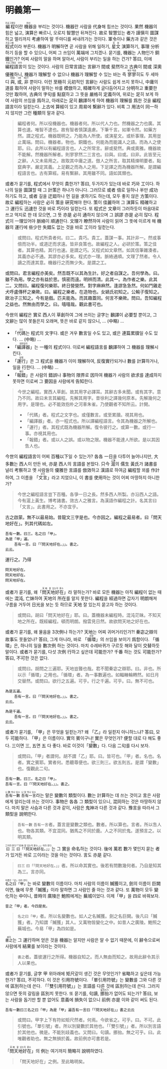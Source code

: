# 明義第一

<ruby>編程<rt>프로그래밍</rt></ruby>이란 <ruby>機器<rt>머신</rt></ruby>을 부리는 것이다. 機器란 사람을 代身해 힘쓰는 것이다. 果然 機器의 힘은 넓고, 演算은 빠르니, 오로지 智慧만 뒤쳐진다. 故로 智慧있는 者가 謹愼히 圖謀하고 멀리까지 考慮하여 말 千마디를 써내려가는 것이다. 軍令이나 藥方과 같은 것은 <ruby>程式<rt>프로그램</rt></ruby>이라 부른다. 機器가 明解하면 곧 사람을 위해 일하기, <ruby>星文<rt>天文</rt></ruby> 演算하기, 事理 分析하기 등을 할 수 있으니, 어찌 그 쓰임이 萬端에 그치겠나. 묻기를, 機器는 人物인가 銅鐵인가? 어찌 사람의 말을 하며 알아서, 사람이 부리는 일을 하는 건가? 答曰, 이에 <ruby>編程語言<rt>프로그래밍 언어</rt></ruby>이 있는 것이다. 사람의 日常言語는 言辭가 間或 斐然하고 古典이 間或 深奧優雅하니, 機器가 理解할 수 없으나 機器가 理解할 수 있는 바는 즉 <ruby>寥寥<rt>매우 적음</rt></ruby>히도 두 세마디 <ruby>與<rt>AND</rt></ruby>, <ruby>或<rt>OR</rt></ruby>, <ruby>非<rt>NOT</rt></ruby> 뿐이다. 이런 至極히 元初적인 言辭는 사람도 쉽게 쓰지 못하니, 中庸의 道를 取하여 사람이 말하는 바를 模倣하고, 精確하게 글다듬어지고 分明하고 重要한 것만 取하여, 古典의 字句를 點竄하고 그 뜻을 嚴格히 定義하여, 위로는 足히 보게 하여 사람의 쓰임을 爲하고, 아래로는 足히 飜譯하게 하여 機器의 理解를 爲한 것을 編程語言이라 일컫는다. 上古에 算經이 있고 周易에 繫辭가 있다. 비록 그 用法이 同一하지 않지만 그런 種類의 말과 같다.

> 編程者何。所以役機器也。機器者何。所以代人力也。然機器之力也廣。其算也速。唯智不逮也。故有智者慎謀遠慮。下筆千言。如軍令然。如藥方然。謂之程式。機器既明之。乃能為人所使。或演星文。或析事理。其用豈止萬端。問曰。機器者。物也。銅鐵也。何能為而能識人之語。而為人之使耶。曰。此所以有編程語言也。人之所常言。辭或斐然。典或奧雅。機器故不能解。然機器所解者。則寥寥然二三言也。曰與。曰或。曰非。此皆至元之辭。人又未易用之。故取其中庸之道。倣人之所言。取其精煉明要者。點竄典字。嚴定其義。上足觀之而為人之用。下足譯之而為機器所解。是謂編程語言也。古有算經。易有繫辭。其用雖不同。語如其類也。

或者가 묻기를, 程式에서 무엇이 貴한가? 答曰, 두가지가 있는데 바로 巧와 工이다. 하나의 일을 圖謀할 때 그 計策은 하나가 아니다. 그러므로 或者 倍로 일하나 半만 成功하기도 하고, 或者 길을 迂廻하나 먼 길을 求하기도 하는데, 모두 좋지 않은 方策이다. 故로 編程하는 사람은 必히 策을 硏究해야 한다. 策이 佳麗하여 그 演算도 精確하고 그 運行도 迅速한 것을 바로 巧이라 일컫는다. 또 程式은 文章이 그러하듯이 마음대로 쓰고 억지로 한 데 모으면, 그 뜻 亦是 必히 通하지 않으며 그 誤謬 亦是 必히 많다. 程式이 一理있어야 脈絡이 順通한다. 文理가 瞭然하여 사람이 읽어 그 뜻에 이르게 해 機器의 運行에 些少한 失錯도 없는 것을 바로 工이라 일컫는다.

> 或問曰。程式所貴者何。曰二。貴巧。貴工。蓋謀一事。其計非一。然或事倍而功半。或道迂而求遠。皆非良策也。故編程之人。必研於策。策之佳者。其算也精。其行也速。是謂之巧。又程式如文章然。如其信筆雜湊者。其義亦必不通。其謬亦必多矣。程式亦一理。脈絡通順。文理了然者。令人讀之而達其意。機器行之而無少失。是謂之工。

或問曰。君言編程亦美矣。然吾既不以其為生計。好之者自謀之。吾何學為。曰。雖不為用。學之亦有益於思。慎密而遠。明辨而清。此其一。為作者之樂。此其二。又問曰。編程復何樂耶。終日營營然。對字麻麻然。逢謬急急然。何如鬥雞走犬呼盧傳杯之樂歟。曰。編程之樂者。在造物也。女媧氏初知之。公輸子復知之。歐冶子三知之。今有是戲。匹夫能為。而其趣蓋同。何言不樂歟。問曰。吾知編程之益也。然無由而學之。曰。嘻嘻哉。觀此書可也。

今世의 編程은 實로 西人이 草創하여 그에 쓰이는 글字는 飜譯이 必要할 뿐이고, 그 文辭는 많이 못들은지 오래며, 뜻은 바로 같지 않으니, ... (中略) ...
- 「<ruby>代碼<rt>코드</rt></ruby>는 程式의 文字다. 或은 겨우 數言일 수도 있고, 或은 連篇累牘일 수도 있다. ... (中略) ...
- 「<ruby>編譯器<rt>컴파일러</rt></ruby>」는 一種의 程式이다. 이로써 編程語言를 飜譯하여 그 機器를 理解시킨다.
- 「<ruby>運行<rt>실행</rt></ruby>」은 그 程式을 機器가 이미 理解하여, 反復實行되거나 數를 計算하거나, 일을 行한다. ... (中略) ...
- 「<ruby>報錯<rt>에러</rt></ruby>」은 사람의 錯誤나 事物의 限界로 因하여 機器가 사람의 欲求를 達成하지 못하면 이로써 그 要因을 사람에게 告知한다.

> 今世之編程。實西人草創。故其用字必譯耳。其辭古多未聞。或有其字。意乃不同。故曰未言其編程。先解其用字。昔徐利之譯幾何原本。先解幾何之用字。是理也。必不能效抱朴之河車朱雀。乃使觀者不知所云。計開。
> - 「代碼」者。程式之文字也。或僅數言。或至累牘。視其用也。
> - 「編譯器」者。亦一程式也。所以譯編程語言。令其為機器之所解也。
> - 「運行」者。其程式既為機器所解。復令彼行之。或算一數。或行一事。亦視其用也。
> - 「報錯」者。或以人之誤。或以物之限。機器不能達人所欲。是以其因吿人也。

今世의 編程語言이 어찌 百種以下일 수 있는가? 各各 一日을 다투어 늘어나지만, 大多數는 西人이 만든 바, 亦是 西人의 言語를 본땄다. 只今 <ruby>滬<rt>上海</rt></ruby>의 儒生 黃氏가 諸書를 널리 考察하고 옛 사람들의 優雅한 言語를 倣效하고 漢語로 하여금 編程할 꾀를 作計하여, 그 이름을 「<ruby>文言<rt>문언</rt></ruby>」라고 지었으니, 이 書를 使用하는 것이 어찌 마땅하지 아니한가?

> 今世之編程語言豈下百種。各爭一日之長。然多西人所製。亦沿西人之語。今有滬上黃生。博考諸書。效古人之雅言。為漢語作編程之計。名其言曰「文言」。此書用之。不亦宜乎。


古之啟蒙。無不以最易始。昔龍文三字是也。今亦因之。編程之最易者。曰「問天地好在」。列其代碼如左。

```
吾有一數。曰三。名之曰「甲」。
為是「甲」遍。
	吾有一言。曰「「問天地好在。」」。書之。
云云。
```

運行之。乃得

```
問天地好在。
問天地好在。
問天地好在。
```

或者가 묻기를, 왜「<ruby>問天地好在<rt>天地 잘 있는지 묻소</rt></ruby>」라 말하는가? 바로 모든 機器는 아직 編程이 없는 때에는 混沌, 亡妹하여 天地의 所在를 알지 못한다. 編程을 經過하면 갑자기 明朗해져 구름을 거두어 日光을 보는 듯 하므로 天地 잘 있는지 묻고자 하는 것이다. 

> 或問曰。胡曰「問天地好在」耶。曰。蓋機器未編程時。混沌茫昧。不知天地之所在。既經編程。頓而明朗。撥雲見日然。故欲問天地之好在也。

或者가 묻기를, 왜 물음을 3次例나 하는가? 天地는 어찌 귀머거리인가?! 秦宓之辯의 故事도 못들었나? 答曰, 그게 아니라, 바로 「<ruby>循環<rt>순환</rt></ruby>」의 쓰임을 보이기 爲함이다. 「循環」은, 하나의 일을 數次例 하는 것이다. 마치 수레바퀴가 구르듯 해와 달이 交替하듯 말이다. 或者가 묻기를, 다섯 次例 行하고 싶은데 可能한가? 千番 하는 것도 可能한가? 答曰, 不可한 것은 없다.

> 或問曰。胡問之三遍耶。天地豈聾也哉。君不聞秦宓之辯耶。曰。非也。所以示「循環」之用也。「循環」者。為一事數遍也。如輻輳輪轉然。如日月交替然。或問曰。欲行之五遍。可乎。行之千遍。可乎。曰。無不可也。

```
為是五遍。
	吾有一言。曰「「問天地好在。」」。書之。
云云。

為是千遍。
	吾有一言。曰「「問天地好在。」」。書之。
云云。
```

或者가 묻기를, 「甲」은 무엇을 일컫는가? 왜 「乙」라 일컫지 아니하느냐? 答曰, 모두 可能하다. 「甲」은 이름이다. 實의 賓이구나! 實은 무엇인가? 便할 대로 다 해도 좋다. 三이면 三, 五면 五 다 좋다. 바로 이것이「<ruby>變數<rt>변수</rt></ruby>」다. 다음 二句를 다시 보자.

> 或問曰。「甲」者謂何。胡不謂「乙」耶。曰。皆可也。「甲」者。名也。名者。實之賓耶。實者何。悉聽尊便也。欲三則三。欲五則五。是謂「變數」也。復觀此二句。


```
吾有一數。曰三。名之曰「甲」。
吾有一言。曰「「問天地好在。」」。書之。
```

<ruby>`吾有一數`<rt>나 數 하나 있소</rt></ruby> <ruby>`吾有一言`<rt>나 말 하나 있소</rt></ruby>라는 말은 變數의 類型이다. 數는 計算하는 데 쓰는 것이고 言은 사람에게 알리는데 쓰는 것이다. 事物은 各各 그 類型이 있으니, 混同하는 것은 마땅하지 않다. 마치 말은 사슴과 다른 것과 같이, 사람은 鬼神과 다른 것과 같다. 豫言을 따라서 그 類型을 說明한다.

> `吾有一數` `吾有一言`者。蓋言是變數之類也。數者。所以算也。言者。所以吿人也。物各其類。不宜混同。猶馬之不同於鹿。人之不同於鬼。遂預言之。以明其類。

<ruby>`曰三`<rt>三이라 한다</rt></ruby> <ruby>`曰「「問天地好在。」」`<rt>「「天地 잘 있는지 묻소。」」이라 한다</rt></ruby>는 그 實을 命名하는 것이다. 後에 萬若 數가 몇인지 묻는 者가 있거든 바로 三이라는 것을 아는 것이다. 言도 亦是 같다.

> `曰三` `曰「「問天地好在。」」`者。所以命其實也。後若有問數幾何者。乃自是知其為三。言亦同。

<ruby>`名之曰「甲」`<rt>이름은「갑」이라 한다</rt></ruby>는 바로 變數의 이름이다. 마치 사람의 이름이 贓獲이고, 劍의 이름이 巨闕이면, 後에 무릇「贓獲」이라 말하면 그 사람인 줄 아는 것과 같다. 또 萬物이 모두 變化하는 中이니, 昔時의 廣陵은 鮑照에게는 蕪城이었다. 이제「甲」을 四로 바꿔보자.

```
昔之「甲」者。今四是矣。
```

> `名之曰「甲」`者。所以名變數也。如人之名贓獲。劍之名巨闕。後凡曰「贓獲」者。乃知謂「贓獲」其人。又萬物皆變化之中。如昔人之廣陵。鮑照之蕪城也。今易「甲」為四如是。

<ruby>`書之`<rt>써라</rt></ruby>는 그 運行하며 얻은 것을 機器는 알지만 사람은 알 수 없기 때문에, 이 辭令으로써 사람에게 結果를 보이라는 것이다.

> `書之`者。蓋彼運行之所得。機器自知之。而人無由而知之。故用此辭令其示人以果也。

或者가 묻기를, 글字 甲 위아래에 矩尺같이 생긴 것은 무엇인가? 省略하고 싶은데 가능한가? 答曰, 不可하다. 이 것은 引用符號이다. 「單引用符號」는 變數를 그와 다른 것에 區別하는데 쓴다. 「「雙引用符號」」는 言語를 다른 것에 區別하는데 쓴다. 그러지 않으면 뜻의 갈림을 區別치 못한다. 또 묻기를, 句讀, <ruby>挪抬<rt>들여쓰기</rt></ruby>가 없어도 되는가? 答曰, 보는 사람을 돕기만 할 뿐 없어도 意義에 損失이 없으니 前例 亦是 이와 같이 써도 된다.

```
吾有一數曰三名之曰「甲」為是「甲」遍吾有一言曰「「問天地好在」」書之云云
```

> 或問曰。甲字上下有符如矩尺然者。何焉。今欲省之。可乎。曰。不可。此引號也。「單引號」者。所以別變數於其他也。「「雙引號」」者。所以別言語於其他也。微是。不能別歧義也。又問曰。句讀。挪抬。無之可乎。曰。此唯觀者助也。無之無損於義。故前例亦可書若是。


「<ruby>問天地好在<rt>天地 잘 있는지 묻소</rt></ruby>」의 例는 여기까지 簡略히 說明하였다.

> 「問天地好在」之例。至此略明矣。
